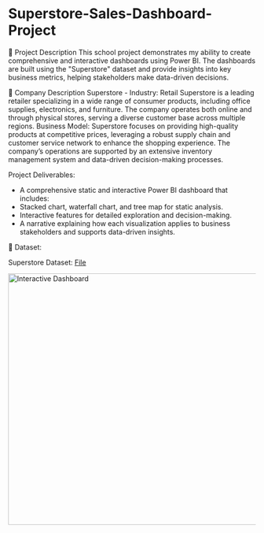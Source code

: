 # Superstore-Sales-Dashboard-Project

📝 Project Description
This school project demonstrates my ability to create comprehensive and interactive dashboards using Power BI. The dashboards are built using the "Superstore" dataset and provide insights into key business metrics, helping stakeholders make data-driven decisions.

🏬 Company Description
Superstore - Industry: Retail
Superstore is a leading retailer specializing in a wide range of consumer products, including office supplies, electronics, and furniture. The company operates both online and through physical stores, serving a diverse customer base across multiple regions.
Business Model: Superstore focuses on providing high-quality products at competitive prices, leveraging a robust supply chain and customer service network to enhance the shopping experience. The company’s operations are supported by an extensive inventory management system and data-driven decision-making processes.

Project Deliverables: 
- A comprehensive static and interactive Power BI dashboard that includes:
- Stacked chart, waterfall chart, and tree map for static analysis.
- Interactive features for detailed exploration and decision-making.
- A narrative explaining how each visualization applies to business stakeholders and supports data-driven insights.

📁 Dataset:

Superstore Dataset: [File](https://github.com/JaydonBui/Superstore-Sales-Dashboard-Project/blob/main/superstore_dataset.csv)


<img width="511" alt="Interactive Dashboard" src="https://github.com/user-attachments/assets/0b26fb91-4be5-4da7-b929-7df77ca3d9e7">

